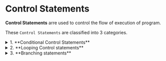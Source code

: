 # Control Statements

**Control Statements** arre used to control the flow of execution of program.

These `Control Statements` are classified into 3 categories.

<details>

<summary>1. **Conditional Control Statements**</summary>

   a. if

   b. match
   
</details>

<details>

  <summary>2. **Looping Control statements**</summary>

   a. while

   b. for

</details>

<details>
<summary>3. **Branching statements**</summary>

   a. Break

   b. Continue

   c. Return

</details>
   
